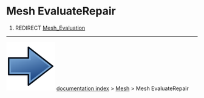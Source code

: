 # Mesh EvaluateRepair
1.  REDIRECT [Mesh_Evaluation](Mesh_Evaluation.md)



---
![](images/Button_right.svg) [documentation index](../README.md) > [Mesh](Mesh_Workbench.md) > Mesh EvaluateRepair
